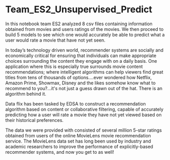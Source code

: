 # Team_ES2_Unsupervised_Predict
In this notebook team ES2 analyzed 8 csv files containing information obtained from movies and users ratings of the movies. We then proceed to build 5 models to see which one would accurately be able to predict what a user would rate a movie that have not yet seen.

In today’s technology driven world, recommender systems are socially and economically critical for ensuring that individuals can make appropriate choices surrounding the content they engage with on a daily basis. One application where this is especially true surrounds movie content recommendations; where intelligent algorithms can help viewers find great titles from tens of thousands of options.…ever wondered how Netflix, Amazon Prime, Showmax, Disney and the likes somehow know what to recommend to you?…it's not just a guess drawn out of the hat. There is an algorithm behind it.

Data flix has been tasked by EDSA to construct a recommendation algorithm based on content or collaborative filtering, capable of accurately predicting how a user will rate a movie they have not yet viewed based on their historical preferences.

The data we were provided with consisted of several million 5-star ratings obtained from users of the online MovieLens movie recommendation service. The MovieLens data set has long been used by industry and academic researchers to improve the performance of explicitly-based recommender systems, and now you get to as well!
